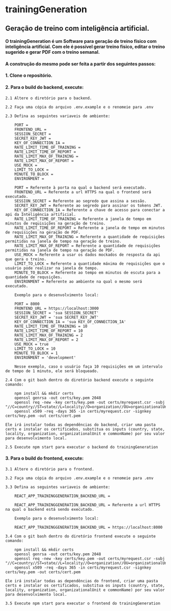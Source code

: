 # trainingGeneration
## Geração de treino com inteligência artificial.
#### O trainingGeneration é um Software para geração de treino físico com inteligência artificial. Com ele é possível gerar treino físico, editar o treino sugerido e gerar PDF com o treino semanal.

#### A construção do mesmo pode ser feita a partir dos seguintes passos:

#### 1. Clone o repositório.

#### 2. Para o build do backend, execute:

    2.1 Altere o diretório para o backend.

    2.2 Faça uma cópia do arquivo .env.example e o renomeie para .env

    2.3 Defina as seguintes variaveis de ambiente:

        PORT =
        FRONTEND_URL =
        SESSION_SECRET =
        SECRET_KEY_JWT =
        KEY_OF_CONNECTION_IA =
        RATE_LIMIT_TIME_OF_TRAINING = 
        RATE_LIMIT_TIME_OF_REPORT = 
        RATE_LIMIT_MAX_OF_TRAINING = 
        RATE_LIMIT_MAX_OF_REPORT = 
        USE_MOCK =
        LIMIT_TO_LOCK =
        MINUTE_TO_BLOCK =
        ENVIRONMENT = 

        PORT = Referente à porta na qual o backend será executado.
        FRONTEND_URL = Referente a url HTTPS na qual o frontend será executado.
        SESSION_SECRET = Referente ao segredo que assina a sessão.
        SECRET_KEY_JWT = Referente ao segredo para assinar os tokens JWT.
        KEY_OF_CONNECTION_IA = Referente a chave de acesso para conectar a api da Inteligência artificial. 
        RATE_LIMIT_TIME_OF_TRAINING = Referente a janela de tempo em minutos de requisições na geração de treino.
        RATE_LIMIT_TIME_OF_REPORT = Referente a janela de tempo em minutos de requisições na geração de PDF.
        RATE_LIMIT_MAX_OF_TRAINING = Referente a quantidade de requisições permitidas na janela de tempo na geração de treino.
        RATE_LIMIT_MAX_OF_REPORT = Referente a quantidade de requisições permitidas na janela de tempo na geração de PDF.
        USE_MOCK = Referente a usar os dados mockados de resposta da api que gera o treino.
        LIMIT_TO_LOCK = Referente a quantidade máxima de requisições que o usuário pode realizar na janela de tempo. 
        MINUTE_TO_BLOCK = Referente ao tempo em minutos de escuta para a quantidade de requsições.
        ENVIRONMENT = Referente ao ambiente na qual o mesmo será executado. 
        
        Exemplo para o desenvolvimento local:

        PORT = 8000
        FRONTEND_URL = https://localhost:3000
        SESSION_SECRET = 'sua SESSION_SECRET'
        SECRET_KEY_JWT = 'sua SECRET_KEY_JWT'
        KEY_OF_CONNECTION_IA = 'sua KEY_OF_CONNECTION_IA'
        RATE_LIMIT_TIME_OF_TRAINING = 10
        RATE_LIMIT_TIME_OF_REPORT = 10
        RATE_LIMIT_MAX_OF_TRAINING = 2
        RATE_LIMIT_MAX_OF_REPORT = 2
        USE_MOCK = true
        LIMIT_TO_LOCK = 10
        MINUTE_TO_BLOCK = 1
        ENVIRONMENT = 'development'

        Nesse exemplo, caso o usuário faça 10 requisições em um intervalo de tempo de 1 minuto, ele será bloqueado.    
    
    2.4 Com o git bash dentro do diretório backend execute o seguinte comando:
            
        npm install && mkdir certs
        openssl genrsa -out certs/key.pem 2048
        openssl req -new -key certs/key.pem -out certs/myrequest.csr -subj "//C=country//ST=state//L=locality//O=organization//OU=organizationalUnit//CN=commonName"
        openssl x509 -req -days 365 -in certs/myrequest.csr -signkey certs/key.pem -out certs/cert.pem

    Ele irá instalar todas as dependências do backend, criar uma pasta certs e instalar os certificados, substitua os inputs (country, state, locality, organization, organizationalUnit e commonName) por seu valor para desenvolvimento local. 
    
    2.5 Execute npm start para executar o backend do trainingGeneration

#### 3. Para o build do frontend, execute:

    3.1 Altere o diretório para o frontend.

    3.2 Faça uma cópia do arquivo .env.example e o renomeie para .env

    3.3 Defina as seguintes variaveis de ambiente:

        REACT_APP_TRAININGGENERATION_BACKEND_URL =

        REACT_APP_TRAININGGENERATION_BACKEND_URL = Referente a url HTTPS na qual o backend está sendo executado.

        Exemplo para o desenvolvimento local:

        REACT_APP_TRAININGGENERATION_BACKEND_URL = https://localhost:8000

    3.4 Com o git bash dentro do diretório frontend execute o seguinte comando:

        npm install && mkdir certs
        openssl genrsa -out certs/key.pem 2048
        openssl req -new -key certs/key.pem -out certs/myrequest.csr -subj "//C=country//ST=state//L=locality//O=organization//OU=organizationalUnit//CN=commonName"
        openssl x509 -req -days 365 -in certs/myrequest.csr -signkey certs/key.pem -out certs/cert.pem

    Ele irá instalar todas as dependências do frontend, criar uma pasta certs e instalar os certificados, substitua os inputs (country, state, locality, organization, organizationalUnit e commonName) por seu valor para desenvolvimento local. 

    3.5 Execute npm start para executar o frontend do trainingGeneration
